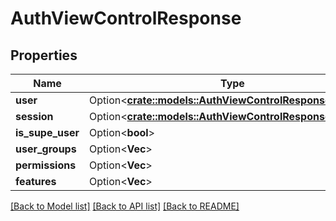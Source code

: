 # AuthViewControlResponse

## Properties

Name | Type | Description | Notes
------------ | ------------- | ------------- | -------------
**user** | Option<[**crate::models::AuthViewControlResponseUser**](AuthViewControlResponseUser.md)> |  | [optional]
**session** | Option<[**crate::models::AuthViewControlResponseSession**](AuthViewControlResponseSession.md)> |  | [optional]
**is_supe_user** | Option<**bool**> |  | [optional]
**user_groups** | Option<**Vec<String>**> |  | [optional]
**permissions** | Option<**Vec<String>**> |  | [optional]
**features** | Option<**Vec<String>**> |  | [optional]

[[Back to Model list]](../README.md#documentation-for-models) [[Back to API list]](../README.md#documentation-for-api-endpoints) [[Back to README]](../README.md)


